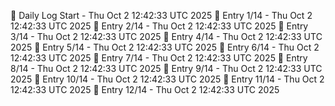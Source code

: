 📅 Daily Log Start - Thu Oct  2 12:42:33 UTC 2025
📌 Entry 1/14 - Thu Oct  2 12:42:33 UTC 2025
📌 Entry 2/14 - Thu Oct  2 12:42:33 UTC 2025
📌 Entry 3/14 - Thu Oct  2 12:42:33 UTC 2025
📌 Entry 4/14 - Thu Oct  2 12:42:33 UTC 2025
📌 Entry 5/14 - Thu Oct  2 12:42:33 UTC 2025
📌 Entry 6/14 - Thu Oct  2 12:42:33 UTC 2025
📌 Entry 7/14 - Thu Oct  2 12:42:33 UTC 2025
📌 Entry 8/14 - Thu Oct  2 12:42:33 UTC 2025
📌 Entry 9/14 - Thu Oct  2 12:42:33 UTC 2025
📌 Entry 10/14 - Thu Oct  2 12:42:33 UTC 2025
📌 Entry 11/14 - Thu Oct  2 12:42:33 UTC 2025
📌 Entry 12/14 - Thu Oct  2 12:42:33 UTC 2025

